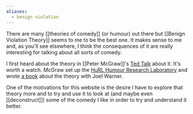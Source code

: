 ```yaml
---
aliases:
  - benign violation
---
```


There are many [[theories of comedy]] (or humour) out there but [[Benign Violation Theory]] seems to me to be the best one. It makes sense to me and, as you'll see elsewhere, I think the consequences of it are really interesting for talking about all sorts of comedy.

I first heard about the theory in [[Peter McGraw]]'s [Ted Talk](https://www.youtube.com/watch?v=ysSgG5V-R3U&ab_channel=TEDxTalks) about it. It's worth a watch. McGraw set up the [HuRL Humour Research Laboratory](https://humorresearchlab.com/) and wrote [a book](https://www.amazon.co.uk/dp/1451665423/) about the theory with Joel Warner.

One of the motivations for this website is the desire I have to explore that theory more and to try and use it to look at (and maybe even [[deconstruct]]) some of the comedy I like in order to try and understand it better.

